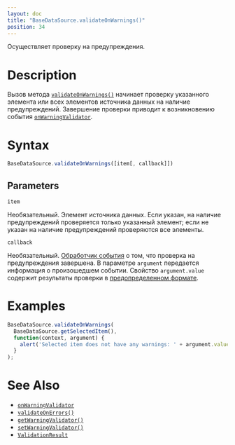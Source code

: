 ```yaml
---
layout: doc
title: "BaseDataSource.validateOnWarnings()"
position: 34
---
```


Осуществляет проверку на предупреждения.

# Description

Вызов метода [`validateOnWarnings()`](../BaseDataSource.validateOnWarnings/) начинает проверку указанного
элемента или всех элементов источника данных на наличие предупреждений. Завершение проверки приводит
к возникновению события [`onWarningValidator`](../BaseDataSource.onWarningValidator/).

# Syntax

```js
BaseDataSource.validateOnWarnings([item[, callback]])
```

## Parameters

`item`

Необязательный. Элемент источника данных. Если указан, на наличие предупреждений проверяется только
указанный элемент; если не указан на наличие предупреждений проверяются все элементы.

`callback`

Необязательный. [Обработчик события](../../../KeyConcepts/Script/) о том, что проверка на
предупреждения завершена. В параметре `argument` передается информация о произошедшем событии.
Свойство `argument.value` содержит результаты проверки в [предопределенном формате](../ValidationResult/).

# Examples

```js
BaseDataSource.validateOnWarnings(
  BaseDataSource.getSelectedItem(),
  function(context, argument) {
    alert('Selected item does not have any warnings: ' + argument.value.isValid);
  }
);
```

# See Also

* [`onWarningValidator`](../BaseDataSource.onWarningValidator/)
* [`validateOnErrors()`](../BaseDataSource.validateOnWarnings/)
* [`getWarningValidator()`](../BaseDataSource.getWarningValidator/)
* [`setWarningValidator()`](../BaseDataSource.setWarningValidator/)
* [`ValidationResult`](../ValidationResult/)
